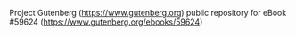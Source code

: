 Project Gutenberg (https://www.gutenberg.org) public repository for
eBook #59624 (https://www.gutenberg.org/ebooks/59624)
